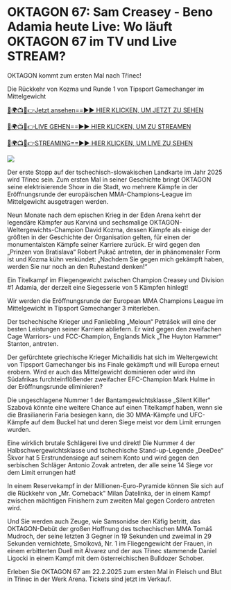 # OKTAGON 67: Sam Creasey - Beno Adamia heute Live: Wo läuft OKTAGON 67 im TV und Live STREAM? #

OKTAGON kommt zum ersten Mal nach Třinec!

Die Rückkehr von Kozma und Runde 1 von Tipsport Gamechanger im Mittelgewicht

[🔴🌍📺📱👉Jetzt ansehen==►► HIER KLICKEN, UM JETZT ZU SEHEN](https://t.co/yZeIHMQq4S)

[🔴🌍📺📱👉LIVE GEHEN==►► HIER KLICKEN, UM ZU STREAMEN](https://t.co/yZeIHMQq4S)

[🔴🌍📺📱👉STREAMING==►► HIER KLICKEN, UM LIVE ZU SEHEN](https://t.co/yZeIHMQq4S)

<a href="https://t.co/yZeIHMQq4S" rel="nofollow" data-target="animated-image.originalLink"><img src="https://camo.githubusercontent.com/1be82823e85778f8a57db5ea2a2e46822e8721e5be32dc31a466a7df3bb16d49/68747470733a2f2f636c6173736963616c7363686f6f6c6f6662616c6c65746c692e636f6d2f6e686b2f72676273727465672e676966" data-canonical-src="https://classicalschoolofballetli.com/nhk/rgbsrteg.gif" style="max-width: 100%; display: inline-block;" data-target="animated-image.originalImage"></a>

Der erste Stopp auf der tschechisch-slowakischen Landkarte im Jahr 2025 wird Třinec sein. Zum ersten Mal in seiner Geschichte bringt OKTAGON seine elektrisierende Show in die Stadt, wo mehrere Kämpfe in der Eröffnungsrunde der europäischen MMA-Champions-League im Mittelgewicht ausgetragen werden.

Neun Monate nach dem epischen Krieg in der Eden Arena kehrt der legendäre Kämpfer aus Karviná und sechsmalige OKTAGON-Weltergewichts-Champion David Kozma, dessen Kämpfe als einige der größten in der Geschichte der Organisation gelten, für einen der monumentalsten Kämpfe seiner Karriere zurück. Er wird gegen den „Prinzen von Bratislava“ Robert Pukač antreten, der in phänomenaler Form ist und Kozma kühn verkündet: „Nachdem Sie gegen mich gekämpft haben, werden Sie nur noch an den Ruhestand denken!“

Ein Titelkampf im Fliegengewicht zwischen Champion Creasey und Division #1 Adamia, der derzeit eine Siegesserie von 5 Kämpfen hinlegt!

Wir werden die Eröffnungsrunde der European MMA Champions League im Mittelgewicht in Tipsport Gamechanger 3 miterleben.

Der tschechische Krieger und Fanliebling „Meloun“ Petrášek will eine der besten Leistungen seiner Karriere abliefern. Er wird gegen den zweifachen Cage Warriors- und FCC-Champion, Englands Mick „The Huyton Hammer“ Stanton, antreten.

Der gefürchtete griechische Krieger Michailidis hat sich im Weltergewicht von Tipsport Gamechanger bis ins Finale gekämpft und will Europa erneut erobern. Wird er auch das Mittelgewicht dominieren oder wird ihn Südafrikas furchteinflößender zweifacher EFC-Champion Mark Hulme in der Eröffnungsrunde eliminieren?

Die ungeschlagene Nummer 1 der Bantamgewichtsklasse „Silent Killer“ Szabová könnte eine weitere Chance auf einen Titelkampf haben, wenn sie die Brasilianerin Faria besiegen kann, die 30 MMA-Kämpfe und UFC-Kämpfe auf dem Buckel hat und deren Siege meist vor dem Limit errungen wurden.

Eine wirklich brutale Schlägerei live und direkt! Die Nummer 4 der Halbschwergewichtsklasse und tschechische Stand-up-Legende „DeeDee“ Škvor hat 5 Erstrundensiege auf seinem Konto und wird gegen den serbischen Schläger Antonio Zovak antreten, der alle seine 14 Siege vor dem Limit errungen hat!

In einem Reservekampf in der Millionen-Euro-Pyramide können Sie sich auf die Rückkehr von „Mr. Comeback" Milan Ďatelinka, der in einem Kampf zwischen mächtigen Finishern zum zweiten Mal gegen Cordero antreten wird.

Und Sie werden auch Zeuge, wie Samsonidse den Käfig betritt, das OKTAGON-Debüt der großen Hoffnung des tschechischen MMA Tomáš Mudroch, der seine letzten 3 Gegner in 19 Sekunden und zweimal in 29 Sekunden vernichtete, Smolková, Nr. 1 im Fliegengewicht der Frauen, in einem erbitterten Duell mit Álvarez und der aus Třinec stammende Daniel Ligocki in einem Kampf mit dem österreichischen Bulldozer Schober.

Erleben Sie OKTAGON 67 am 22.2.2025 zum ersten Mal in Fleisch und Blut in Třinec in der Werk Arena. Tickets sind jetzt im Verkauf.
